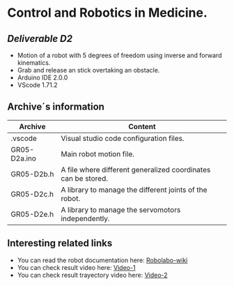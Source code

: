 # Control and Robotics in Medicine.
## _Deliverable D2_



- Motion of a robot with 5 degrees of freedom using inverse and forward kinematics.
- Grab and release an stick overtaking an obstacle.
- Arduino IDE 2.0.0
- VScode 1.71.2 

## Archive´s information


| Archive | Content |
| ------ | ------ |
| .vscode | Visual studio code configuration files. |
| GR05-D2a.ino | Main robot motion file. |
| GR05-D2b.h  | A file where different generalized coordinates can be stored. |
| GR05-D2c.h  | A library to manage the different joints of the robot. |
| GR05-D2e.h  | A library to manage the servomotors independently. |

## Interesting related links

- You can read the robot documentation here: [Robolabo-wiki](https://khan.github.io/KaTeX/)
- You can check result video here: [Video-1](https://www.youtube.com/watch?v=ehaPpJ0dBO8)
- You can check result trayectory video here: [Video-2](https://www.youtube.com/watch?v=AopuEs5fMSk)
